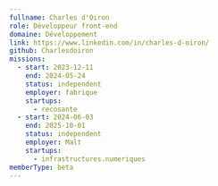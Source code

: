 ```yaml
---
fullname: Charles d'Oiron
role: Développeur front-end
domaine: Développement
link: https://www.linkedin.com/in/charles-d-oiron/
github: Charlesdoiron
missions:
  - start: 2023-12-11
    end: 2024-05-24
    status: independent
    employer: fabrique
    startups:
      - recosante
  - start: 2024-06-03
    end: 2025-10-01
    status: independent
    employer: Malt
    startups:
      - infrastructures.numeriques
memberType: beta
---
```

